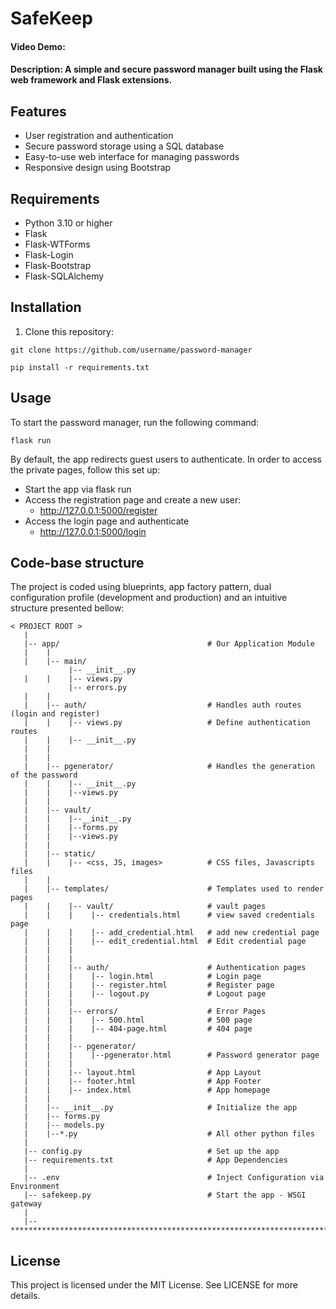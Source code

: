 # SafeKeep
#### Video Demo:  <URL HERE>
#### Description: A simple and secure password manager built using the Flask web framework and Flask extensions.

## Features

- User registration and authentication
- Secure password storage using a SQL database
- Easy-to-use web interface for managing passwords
- Responsive design using Bootstrap

## Requirements

- Python 3.10 or higher
- Flask
- Flask-WTForms
- Flask-Login
- Flask-Bootstrap
- Flask-SQLAlchemy

## Installation

1. Clone this repository:

```
git clone https://github.com/username/password-manager
```

```
pip install -r requirements.txt
```

## Usage
To start the password manager, run the following command:

```
flask run
```
By default, the app redirects guest users to authenticate. In order to access the private pages, follow this set up:

* Start the app via flask run
* Access the registration page and create a new user:
    * http://127.0.0.1:5000/register
* Access the login page and authenticate
    * http://127.0.0.1:5000/login

## Code-base structure
The project is coded using blueprints, app factory pattern, dual configuration profile (development and production) and an intuitive structure presented bellow:

```
< PROJECT ROOT >
   |
   |-- app/                                 # Our Application Module
   |    |
   |    |-- main/ 
             |-- __init__.py
   |    |    |-- views.py
             |-- errors.py
   |    |
   |    |-- auth/                           # Handles auth routes (login and register)
   |    |    |-- views.py                   # Define authentication routes  
   |    |    |-- __init__.py 
   |    |
   |    |
   |    |-- pgenerator/                     # Handles the generation of the password
   |    |    |-- __init__.py          
   |    |    |--views.py
   |    |
   |    |-- vault/ 
   |    |    |--__init__.py
   |    |    |--forms.py
   |    |    |--views.py
   |    |
   |    |-- static/
   |    |    |-- <css, JS, images>          # CSS files, Javascripts files
   |    |
   |    |-- templates/                      # Templates used to render pages
   |    |    |-- vault/                     # vault pages
   |    |    |    |-- credentials.html      # view saved credentials page
   |    |    |    |-- add_credential.html   # add new credential page
   |    |    |    |-- edit_credential.html  # Edit credential page
   |    |    |
   |    |    |
   |    |    |-- auth/                      # Authentication pages
   |    |    |    |-- login.html            # Login page
   |    |    |    |-- register.html         # Register page
   |    |    |    |-- logout.py             # Logout page
   |    |    |
   |    |    |-- errors/                    # Error Pages
   |    |    |    |-- 500.html              # 500 page
   |    |    |    |-- 404-page.html         # 404 page
   |    |    |
   |    |    |-- pgenerator/
   |    |    |    |--pgenerator.html        # Password generator page
   |    |    |
   |    |    |-- layout.html                # App Layout
   |    |    |-- footer.html                # App Footer
   |    |    |-- index.html                 # App homepage
   |    |
   |    |-- __init__.py                     # Initialize the app
   |    |-- forms.py
   |    |-- models.py
   |    |--*.py                             # All other python files
   |
   |-- config.py                            # Set up the app
   |-- requirements.txt                     # App Dependencies
   |
   |-- .env                                 # Inject Configuration via Environment
   |-- safekeep.py                          # Start the app - WSGI gateway
   |
   |-- ************************************************************************
```

## License
This project is licensed under the MIT License. See LICENSE for more details.


